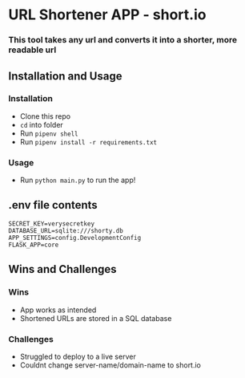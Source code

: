 # URL Shortener APP - short.io
### This tool takes any url and converts it into a shorter, more readable url

## Installation and Usage
### Installation
- Clone this repo
- `cd` into folder
- Run `pipenv shell`
- Run `pipenv install -r requirements.txt`

### Usage
- Run `python main.py` to run the app!

## .env file contents
```
SECRET_KEY=verysecretkey
DATABASE_URL=sqlite:///shorty.db
APP_SETTINGS=config.DevelopmentConfig
FLASK_APP=core
```

## Wins and Challenges
### Wins
- App works as intended
- Shortened URLs are stored in a SQL database

### Challenges
- Struggled to deploy to a live server
- Couldnt change server-name/domain-name to short.io
